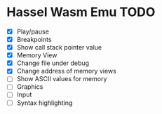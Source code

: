 Hassel Wasm Emu TODO
====================

- [X] Play/pause
- [X] Breakpoints
- [X] Show call stack pointer value
- [X] Memory View
- [X] Change file under debug
- [X] Change address of memory views
- [ ] Show ASCII values for memory
- [ ] Graphics
- [ ] Input
- [ ] Syntax highlighting
